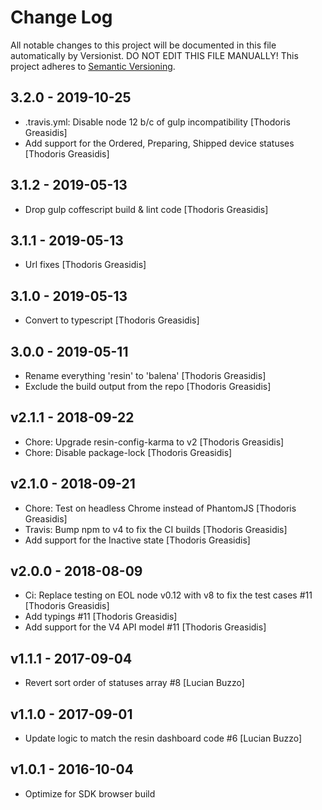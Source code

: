 # Change Log

All notable changes to this project will be documented in this file
automatically by Versionist. DO NOT EDIT THIS FILE MANUALLY!
This project adheres to [Semantic Versioning](http://semver.org/).

## 3.2.0 - 2019-10-25

* .travis.yml: Disable node 12 b/c of gulp incompatibility [Thodoris Greasidis]
* Add support for the Ordered, Preparing, Shipped device statuses [Thodoris Greasidis]

## 3.1.2 - 2019-05-13

* Drop gulp coffescript build & lint code [Thodoris Greasidis]

## 3.1.1 - 2019-05-13

* Url fixes [Thodoris Greasidis]

## 3.1.0 - 2019-05-13

* Convert to typescript [Thodoris Greasidis]

## 3.0.0 - 2019-05-11

* Rename everything 'resin' to 'balena' [Thodoris Greasidis]
* Exclude the build output from the repo [Thodoris Greasidis]

## v2.1.1 - 2018-09-22

* Chore: Upgrade resin-config-karma to v2 [Thodoris Greasidis]
* Chore: Disable package-lock [Thodoris Greasidis]

## v2.1.0 - 2018-09-21

* Chore: Test on headless Chrome instead of PhantomJS [Thodoris Greasidis]
* Travis: Bump npm to v4 to fix the CI builds [Thodoris Greasidis]
* Add support for the Inactive state [Thodoris Greasidis]

## v2.0.0 - 2018-08-09

* Ci: Replace testing on EOL node v0.12 with v8 to fix the test cases #11 [Thodoris Greasidis]
* Add typings #11 [Thodoris Greasidis]
* Add support for the V4 API model #11 [Thodoris Greasidis]

## v1.1.1 - 2017-09-04

* Revert sort order of statuses array #8 [Lucian Buzzo]

## v1.1.0 - 2017-09-01

* Update logic to match the resin dashboard code #6 [Lucian Buzzo]

## v1.0.1 - 2016-10-04

* Optimize for SDK browser build